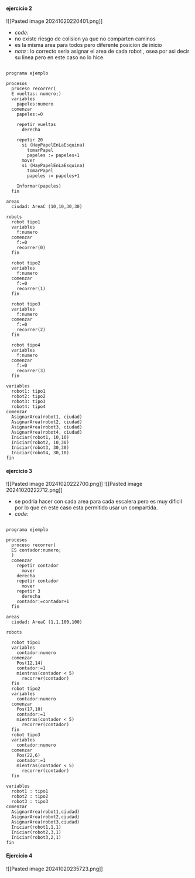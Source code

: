 

#### ejercicio 2
![[Pasted image 20241020220401.png]]
* *code*:
* no existe riesgo de colision ya que no comparten caminos
* es la misma area para todos pero diferente posicion de inicio
* *nota* : lo correcto seria asignar el area de cada robot , osea por asi decir su linea pero en este caso no lo hice.
```R-info

programa ejemplo

procesos
  proceso recorrer(
  E vueltas: numero;)
  variables
    papeles:numero
  comenzar
    papeles:=0
    
    repetir vueltas
      derecha
      
    repetir 20
      si (HayPapelEnLaEsquina)
        tomarPapel
        papeles := papeles+1
      mover
      si (HayPapelEnLaEsquina)
        tomarPapel
        papeles := papeles+1
        
    Informar(papeles)
  fin
  
areas
  ciudad: AreaC (10,10,30,30)
  
robots
  robot tipo1
  variables
    f:numero
  comenzar
    f:=0
    recorrer(0)
  fin
  
  robot tipo2
  variables
    f:numero
  comenzar
    f:=0
    recorrer(1)
  fin
  
  robot tipo3
  variables
	f:numero
  comenzar
    f:=0
    recorrer(2)
  fin
  
  robot tipo4
  variables
    f:numero
  comenzar
    f:=0
    recorrer(3)
  fin
  
variables
  robot1: tipo1
  robot2: tipo2
  robot3: tipo3
  robot4: tipo4
comenzar
  AsignarArea(robot1, ciudad)
  AsignarArea(robot2, ciudad)
  AsignarArea(robot3, ciudad)
  AsignarArea(robot4, ciudad)
  Iniciar(robot1, 10,10)
  Iniciar(robot2, 10,30)
  Iniciar(robot3, 30,30)
  Iniciar(robot4, 30,10)
fin
```

#### ejercicio 3
![[Pasted image 20241020222700.png]]
![[Pasted image 20241020222712.png]]
* se podria hacer con cada area para cada escalera pero es muy dificil por lo que en este caso esta permitido usar un compartida.
* *code*:
```R-info

programa ejemplo

procesos
  proceso recorrer(
  ES contador:numero;
  )
  comenzar
    repetir contador
      mover
    derecha
    repetir contador
      mover
    repetir 3
      derecha
    contador:=contador+1
  fin
  
areas
  ciudad: AreaC (1,1,100,100)
  
robots

  robot tipo1
  variables 
    contador:numero
  comenzar
    Pos(12,14)
    contador:=1
    mientras(contador < 5)
      recorrer(contador)
  fin
  robot tipo2
  variables 
    contador:numero
  comenzar
    Pos(17,10)
    contador:=1
    mientras(contador < 5)
      recorrer(contador)
  fin
  robot tipo3
  variables 
    contador:numero
  comenzar
    Pos(22,6)
    contador:=1
    mientras(contador < 5)
      recorrer(contador)
  fin
  
variables
  robot1 : tipo1
  robot2 : tipo2
  robot3 : tipo3
comenzar
  AsignarArea(robot1,ciudad)
  AsignarArea(robot2,ciudad)
  AsignarArea(robot3,ciudad)
  Iniciar(robot1,1,1)
  Iniciar(robot2,3,1)
  Iniciar(robot3,2,1)
fin
```

#### Ejercicio 4
![[Pasted image 20241020235723.png]]
